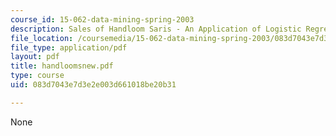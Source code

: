 ```yaml
---
course_id: 15-062-data-mining-spring-2003
description: Sales of Handloom Saris - An Application of Logistic Regression
file_location: /coursemedia/15-062-data-mining-spring-2003/083d7043e7d3e2e003d661018be20b31_handloomsnew.pdf
file_type: application/pdf
layout: pdf
title: handloomsnew.pdf
type: course
uid: 083d7043e7d3e2e003d661018be20b31

---
```

None
